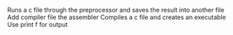 Runs a c file through the preprocessor and saves the result into another file
Add compiler file
the assembler
Compiles a c file and creates an executable
Use print f for output
